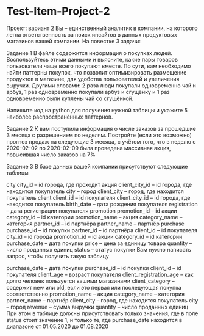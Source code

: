 # Test-Item-Project-2
Проект: вариант 2
Вы – единственный аналитик в компании, на которого легла ответственность за поиск инсайтов в данных продуктовых магазинов вашей компании. На повестке 3 задачи:

Задание 1
В файле содержится информация о покупках людей.
Воспользуйтесь этими данными и выясните, какие пары товаров пользователи чаще всего покупают вместе. По сути, вам необходимо найти паттерны покупок, что позволит оптимизировать размещение продуктов в магазине, для удобства пользователей и увеличения выручки.
Другими словами: 2 раза люди покупали одновременно чай и арбуз, 1 раз одновременно покупали арбуз и сгущёнку и 1 раз одновременно были куплены чай со сгущёнкой.

Напишите код на python для получения нужной таблицы и укажите 5 наиболее распространённых паттернов.

Задание 2
К вам поступила информация о числе заказов за прошедшие 3 месяца с разрешением по неделям. Постройте (если это возможно) прогноз продаж на следующие 3 месяца, с учётом того, что в неделю с 2020-02-02 по 2020-02-09 была проведена массивная акция, повысившая число заказов на 7%


Задание 3
В базе данных вашей компании присутствуют следующие таблицы

city
city_id – id города, где проходит акция
client_city_id – id города, где находится покупатель
city – город
client_city – город, где находится покупатель
client
client_id – id покупателя
client_city_id – id города, где находится покупатель
birth_date – дата рождения покупателя
registration – дата регистрации покупателя
promotion
promotion_id – id акции
category_id – id категории
promotion_name – акция
category_name – категория
partner_id – id партнёра
partner_name – партнёр
purchase
purchase_id – id покупки
partner_id – id партнёра
client_id – id покупателя
city_id – id города
promotion_id – id акции
category_id – id категории
purchase_date – дата покупки
price – цена за единицу товара
quantity – число проданных единиц
status – статус покупки
Вам нужно написать запрос, чтобы получить такую таблицу

purchase_date – дата покупки
purchase_id – id покупки
client_id – id покупателя
client_age – возраст покупателя
client_registration_age – как долго человек пользуется вашими магазинами
client_category – содержит new или old, если это первая или последующая покупка соответственно
promotion_name – акция
category_name – категория
partner_name – партнёр
client_city – город, где находится покупатель
city – город
revenue – сумма выручки
quantity – число проданных единиц
При этом в таблице должны присутствовать только значения, где в поле status стоит значение 1, и только те, где purchase_date находится в диапазоне от 01.05.2020 до 01.08.2020
